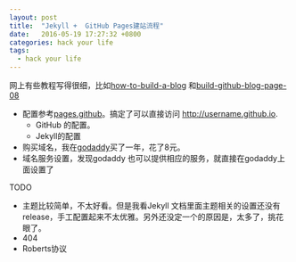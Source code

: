 ```yaml
---
layout: post
title:  "Jekyll +  GitHub Pages建站流程"
date:   2016-05-19 17:27:32 +0800
categories: hack your life
tags:
  - hack your life
---
```


网上有些教程写得很细，比如[how-to-build-a-blog](http://cnfeat.com/blog/2014/05/10/how-to-build-a-blog/) 和[build-github-blog-page-08](http://www.pchou.info/ssgithubPage/2014-07-04-build-github-blog-page-08.html)

* 配置参考[pages.github](https://pages.github.com)。搞定了可以直接访问 http://username.github.io.
    * GitHub 的配置。
    * Jekyll的配置
* 购买域名，我在[godaddy](https://www.godaddy.com)买了一年，花了8元。
* 域名服务设置，发现godaddy 也可以提供相应的服务，就直接在godaddy上面设置了




TODO

* 主题比较简单，不太好看。但是我看Jekyll 文档里面主题相关的设置还没有release，手工配置起来不太优雅。另外还没定一个的原因是，太多了，挑花眼了。
* 404
* Roberts协议
